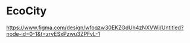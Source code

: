 # EcoCity

https://www.figma.com/design/wfoqzw30EKZGdUh4zNXVWj/Untitled?node-id=0-1&t=zrvESxPzwu3ZPFvL-1
